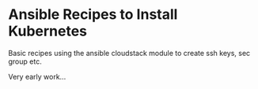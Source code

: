 Ansible Recipes to Install Kubernetes
=====================================

Basic recipes using the ansible cloudstack module to create ssh keys, sec group etc.

Very early work...
